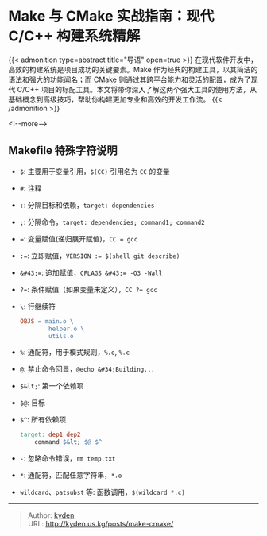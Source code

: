 # Make 与 CMake 实战指南：现代 C/C&#43;&#43; 构建系统精解


{{&lt; admonition type=abstract title=&#34;导语&#34; open=true &gt;}}
在现代软件开发中，高效的构建系统是项目成功的关键要素。Make 作为经典的构建工具，以其简洁的语法和强大的功能闻名；而 CMake 则通过其跨平台能力和灵活的配置，成为了现代 C/C&#43;&#43; 项目的标配工具。本文将带你深入了解这两个强大工具的使用方法，从基础概念到高级技巧，帮助你构建更加专业和高效的开发工作流。
{{&lt; /admonition &gt;}}

&lt;!--more--&gt;

## Makefile 特殊字符说明

- `$`: 主要用于变量引用，`$(CC)` 引用名为 `CC` 的变量
- `#`: 注释
- `:`: 分隔目标和依赖，`target: dependencies`
- `;`: 分隔命令，`target: dependencies; command1; command2`
- `=`: 变量赋值(递归展开赋值)，`CC = gcc`
- `:=`: 立即赋值，`VERSION := $(shell git describe)`
- `&#43;=`: 追加赋值，`CFLAGS &#43;= -O3 -Wall`
- `?=`: 条件赋值（如果变量未定义），`CC ?= gcc`
- `\`: 行继续符

    ```Makefile
    OBJS = main.o \
            helper.o \
            utils.o
    ```

- `%`: 通配符，用于模式规则，`%.o`, `%.c`
- `@`: 禁止命令回显，`@echo &#34;Building...`
- `$&lt;`: 第一个依赖项
- `$@`: 目标
- `$^`: 所有依赖项

    ```Makefile
    target: dep1 dep2
        command $&lt; $@ $^
    ```

- `-`: 忽略命令错误，`rm temp.txt`
- `*`: 通配符，匹配任意字符串，`*.o`
- `wildcard`、`patsubst` 等: 函数调用，`$(wildcard *.c)`


---

> Author: [kyden](https:github.com/kydance)  
> URL: http://kyden.us.kg/posts/make-cmake/  

